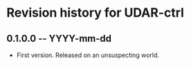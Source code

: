 # Revision history for UDAR-ctrl

## 0.1.0.0  -- YYYY-mm-dd

* First version. Released on an unsuspecting world.
